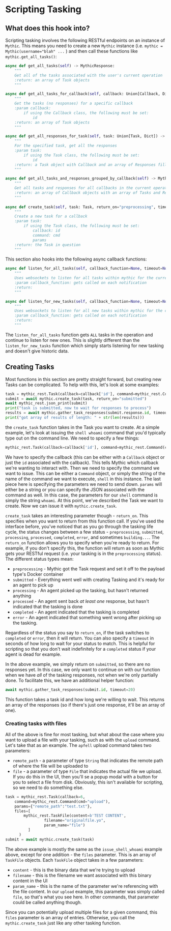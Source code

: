 # Scripting Tasking

## What does this hook into?

Scripting tasking involves the following RESTful endpoints on an instance of `Mythic`. This means you need to create a new `Mythic` instance (i.e. `mythic = Mythic(username="blah" ...` ) and then call these functions like `mythic.get_all_tasks()`:

```python
async def get_all_tasks(self) -> MythicResponse:
    """
    Get all of the tasks associated with the user's current operation
    :return: an array of Task objects
    """

async def get_all_tasks_for_callback(self, callback: Union[Callback, Dict]) -> MythicResponse:
    """
    Get the tasks (no responses) for a specific callback
    :param callback:
        if using the Callback class, the following must be set:
            id
    :return: an array of Task objects
    """

async def get_all_responses_for_task(self, task: Union[Task, Dict]) -> MythicResponse:
    """
    For the specified task, get all the responses
    :param task:
        if using the Task class, the following must be set:
            id
    :return: a Task object with Callback and an array of Responses filled in
    """

async def get_all_tasks_and_responses_grouped_by_callback(self) -> MythicResponse:
    """
    Get all tasks and responses for all callbacks in the current operation
    :return: an array of Callback objects with an array of Tasks and Responses each
    """
    
async def create_task(self, task: Task, return_on="preprocessing", timeout=None) -> MythicResponse:
    """
    Create a new task for a callback
    :param task:
        if using the Task class, the following must be set:
            callback: id
            command: cmd
            params
    :return: the Task in question
    """

```

This section also hooks into the following async callback functions:

```python
async def listen_for_all_tasks(self, callback_function=None, timeout=None):
    """
    Uses websockets to listen for all tasks within mythic for the current operation.
    :param callback_function: gets called on each notification
    :return:
    """

async def listen_for_new_tasks(self, callback_function=None, timeout=None):
    """
    Uses websockets to listen for all new tasks within mythic for the current operation.
    :param callback_function: gets called on each notification
    :return:
    """
```

The `listen_for_all_tasks` function gets `ALL` tasks in the operation and continue to listen for new ones. This is slightly different than the `listen_for_new_tasks` function which simply starts listening for new tasking and doesn't give historic data.

## Creating Tasks

Most functions in this section are pretty straight forward, but creating new Tasks can be complicated. To help with this, let's look at some examples:

```python
task = mythic_rest.Task(callback=callback['id'], command=mythic_rest.Command(cmd="shell"), params="whoami")
submit = await mythic.create_task(task, return_on="submitted")
await mythic_rest.json_print(submit)
print("task is submitted, now to wait for responses to process")
results = await mythic.gather_task_responses(submit.response.id, timeout=20)
print("got array of results of length: " + str(len(results)))
```

the `create_task` function takes in the Task you want to create. At a simple example, let's look at issuing the `shell whoami` command that you'd typically type out on the command line. We need to specify a few things:

```python
mythic_rest.Task(callback=callback['id'], command=mythic_rest.Command(cmd="shell"), params="whoami")
```

We have to specify the callback (this can be either with a `Callback` object or just the `id` associated with the callback). This tells Mythic which callback we're wanting to interact with. Then we need to specify the command we want to issue. This can be either a `Command` object, or simply the string of the name of the command we want to execute, `shell` in this instance. The last piece here is specifying the parameters we need to send down. `params` will either be a string or you can specify the JSON associated with the command as well. In this case, the parameters for our `shell` command is simply the string `whoami`. At this point, we've described the Task we want to create. Now we can issue it with `mythic.create_task`.&#x20;

`create_task` takes an interesting parameter though - `return_on`. This specifies when you want to return from this function call. If you've used the interface before, you've noticed that as you go through the tasking life cycle, the status changes between a few status - `preprocessing`, `submitted`, `processing`, `processed`, `completed`, `error`, and sometimes `building...`. The `return_on` function allows you to specify when you're ready to return. For example, if you don't specify this, the function will return as soon as Mythic gets your RESTful request (i.e. your tasking is in the `preprocessing` status). The different status types mean:

* `preprocessing` - Mythic got the Task request and set it off to the payload type's Docker container
* `submitted` - Everything went well with creating Tasking and it's ready for an agent to pick up
* `processing` - An agent picked up the tasking, but hasn't returned anything
* `processed` - An agent sent back _at least one_ response, but hasn't indicated that the tasking is done
* `completed` - An agent indicated that the tasking is completed
* `error` - An agent indicated that something went wrong after picking up the tasking.

Regardless of the status you say to `return_on`, if the task switches to `completed` or `error`, then it will return. You can also specify a `timeout` in seconds of how long to wait for your status to match. This is helpful for scripting so that you don't wait indefinitely for a `completed` status if your agent is dead for example.

In the above example, we simply return on `submitted`, so there are no responses yet. In this case, we only want to continue on with our function when we have _all_ of the tasking responses, not when we're only partially done. To facilitate this, we have an additional helper function:&#x20;

```python
await mythic.gather_task_responses(submit.id, timeout=20)
```

This function takes a task id and how long we're willing to wait. This returns an array of the responses (so if there's just one response, it'll be an array of one).

### Creating tasks with files

All of the above is fine for most tasking, but what about the case where you want to upload a file with your tasking, such as with the `upload` command. Let's take that as an example. The `apfell` upload command takes two parameters:

* `remote_path` - a parameter of type `String` that indicates the remote path of where the file will be uploaded to
* `file` - a parameter of type `File` that indicates the actual file we upload. If you do this in the UI, then you'll se a popup modal with a button for you to select a file from disk. Obviously, this isn't available for scripting, so we need to do something else.&#x20;

```python
task = mythic_rest.Task(callback=6, 
    command=mythic_rest.Command(cmd="upload"), 
    params={"remote_path":"test.txt"}, 
    files=[
        mythic_rest.TaskFile(content=b'TEST CONTENT', 
                 filename="originalfile.yo", 
                 param_name="file")
          ]
      )
submit = await mythic.create_task(task)
```

The above example is mostly the same as the `issue_shell_whoami` example above, except for one addition - the `files` parameter. This is an array of `TaskFile` objects. Each `TaskFile` object takes in a few parameters:

* `content` - this is the binary data that we're trying to upload
* `filename` - this is the filename we want associated with this binary content in the UI
* `param_name` - this is the name of the parameter we're referencing with the file content. In our `upload` example, this parameter was simply called `file`, so that's what you see here. In other commands, that parameter could be called anything though.

Since you can potentially upload multiple files for a given command, this `files` parameter is an array of entries. Otherwise, you call the `mythic.create_task` just like any other tasking function.
